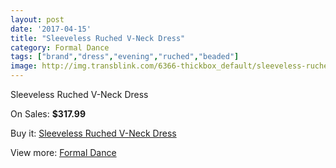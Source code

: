 ```yaml
---
layout: post
date: '2017-04-15'
title: "Sleeveless Ruched V-Neck Dress"
category: Formal Dance
tags: ["brand","dress","evening","ruched","beaded"]
image: http://img.transblink.com/6366-thickbox_default/sleeveless-ruched-v-neck-dress.jpg
---
```

Sleeveless Ruched V-Neck Dress

On Sales: **$317.99**
<a href="https://www.transblink.com/en/formal-dance/2051-sleeveless-ruched-v-neck-dress.html"><amp-img layout="responsive" width="600" height="600" src="//img.transblink.com/6366-thickbox_default/sleeveless-ruched-v-neck-dress.jpg" alt="Sleeveless Ruched V-Neck Dress 0" /></a>
<a href="https://www.transblink.com/en/formal-dance/2051-sleeveless-ruched-v-neck-dress.html"><amp-img layout="responsive" width="600" height="600" src="//img.transblink.com/6367-thickbox_default/sleeveless-ruched-v-neck-dress.jpg" alt="Sleeveless Ruched V-Neck Dress 1" /></a>

Buy it: [Sleeveless Ruched V-Neck Dress](https://www.transblink.com/en/formal-dance/2051-sleeveless-ruched-v-neck-dress.html "Sleeveless Ruched V-Neck Dress")

View more: [Formal Dance](https://www.transblink.com/en/6-formal-dance "Formal Dance")